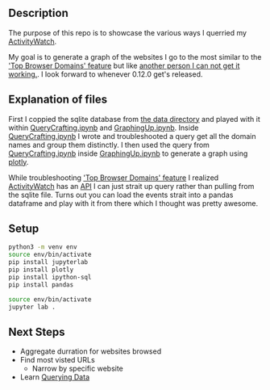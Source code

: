## Description

The purpose of this repo is to showcase the various ways I querried my [ActivityWatch](https://github.com/ActivityWatch/activitywatch).

My goal is to generate a graph of the websites I go to the most similar to the ['Top Browser Domains' feature](https://github.com/ActivityWatch/aw-webui/commit/8f443bc1e258c54f1838994e0f1f79e254d86d6a) but like [another person I can not get it working.](https://github.com/ActivityWatch/aw-webui/issues/357). I look forward to whenever 0.12.0 get's released.

## Explanation of files

First I coppied the sqlite database from [the data directory](https://docs.activitywatch.net/en/latest/directories.html#data-directory) and played with it within [QueryCrafting.ipynb](./QueryCrafting.ipynb) and [GraphingUp.ipynb](GraphingUp.ipynb). Inside [QueryCrafting.ipynb](./QueryCrafting.ipynb) I wrote and troubleshooted a query get all the domain names and group them distinctly. I then used the query from [QueryCrafting.ipynb](./QueryCrafting.ipynb) inside [GraphingUp.ipynb](GraphingUp.ipynb) to generate a graph using [plotly](https://plotly.com/python/bar-charts/).

While troubleshooting ['Top Browser Domains' feature](https://github.com/ActivityWatch/aw-webui/commit/8f443bc1e258c54f1838994e0f1f79e254d86d6a) I realized [ActivityWatch](https://github.com/ActivityWatch/activitywatch) has an [API](https://docs.activitywatch.net/en/stable/api.html) I can just strait up query rather than pulling from the sqlite file. Turns out you can load the events strait into a pandas dataframe and play with it from there which I thought was pretty awesome.

## Setup

``` bash
python3 -m venv env
source env/bin/activate
pip install jupyterlab
pip install plotly
pip install ipython-sql
pip install pandas
```

``` bash
source env/bin/activate
jupyter lab .
```

## Next Steps

* Aggregate durration for websites browsed
* Find most visted URLs
  * Narrow by specific website
* Learn [Querying Data](https://docs.activitywatch.net/en/latest/examples/querying-data.html)
